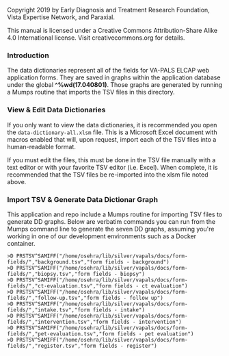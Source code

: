Copyright 2019 by Early Diagnosis and Treatment Research Foundation, Vista Expertise Network, and Paraxial.

This manual is licensed under a Creative Commons Attribution-Share Alike 4.0 International license. 
Visit creativecommons.org for details.

### Introduction

The data dictionaries represent all of the fields for VA-PALS ELCAP web application forms. They are saved in graphs 
within the application database under the global **^%wd(17.040801)**. Those graphs are generated by running a Mumps 
routine that imports the TSV files in this directory.

### View & Edit Data Dictionaries

If you only want to view the data dictionaries, it is recommended you open the `data-dictionary-all.xlsm` file. 
This is a Microsoft Excel document with macros enabled that will, upon request, import each of the TSV files into a 
human-readable format.

If you must edit the files, this must be done in the TSV file manually with a text editor or with your favorite TSV 
editor (i.e. Excel). When complete, it is recommended that the TSV files be re-imported into the xlsm file noted above.

### Import TSV & Generate Data Dictionar Graph

This application and repo include a Mumps routine for importing TSV files to generate DD graphs. Below are verbatim 
commands you can run from the Mumps command line to generate the seven DD graphs, assuming you're working in one of 
our development environments such as a Docker container.

```text
>D PRSTSV^SAMIFF("/home/osehra/lib/silver/vapals/docs/form-fields/","background.tsv","form fields - background")
>D PRSTSV^SAMIFF("/home/osehra/lib/silver/vapals/docs/form-fields/","biopsy.tsv","form fields - biopsy")
>D PRSTSV^SAMIFF("/home/osehra/lib/silver/vapals/docs/form-fields/","ct-evaluation.tsv","form fields - ct evaluation")
>D PRSTSV^SAMIFF("/home/osehra/lib/silver/vapals/docs/form-fields/","follow-up.tsv","form fields - follow up")
>D PRSTSV^SAMIFF("/home/osehra/lib/silver/vapals/docs/form-fields/","intake.tsv","form fields - intake")
>D PRSTSV^SAMIFF("/home/osehra/lib/silver/vapals/docs/form-fields/","intervention.tsv","form fields - intervention")
>D PRSTSV^SAMIFF("/home/osehra/lib/silver/vapals/docs/form-fields/","pet-evaluation.tsv","form fields - pet evaluation")
>D PRSTSV^SAMIFF("/home/osehra/lib/silver/vapals/docs/form-fields/","register.tsv","form fields - register")


```




